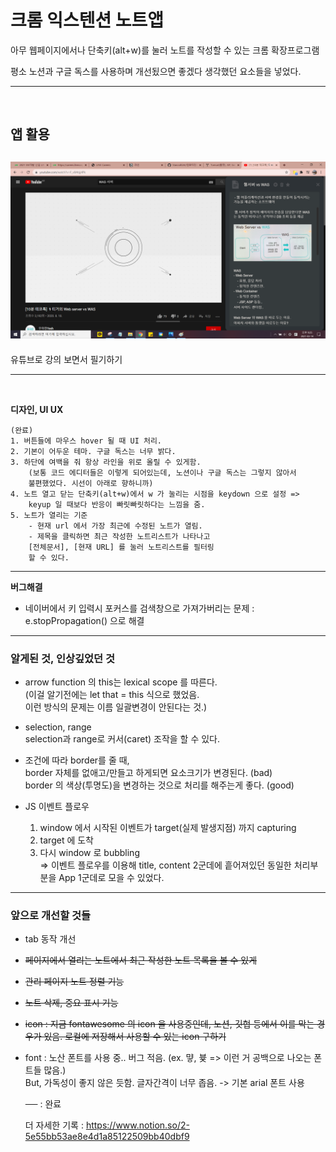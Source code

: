 # 크롬 익스텐션 노트앱

아무 웹페이지에서나 단축키(alt+w)를 눌러 노트를 작성할 수 있는 크롬 확장프로그램

평소 노션과 구글 독스를 사용하며 개선됬으면 좋겠다 생각했던 요소들을 넣었다.

---

<br>

## 앱 활용

## <img src="./img/was.png">

유튜브로 강의 보면서 필기하기

---

<br>

**디자인, UI UX**

    (완료)
    1. 버튼들에 마우스 hover 될 때 UI 처리.
    2. 기본이 어두운 테마. 구글 독스는 너무 밝다.
    3. 하단에 여백을 줘 항상 라인을 위로 올릴 수 있게함.
        (보통 코드 에디터들은 이렇게 되어있는데, 노션이나 구글 독스는 그렇지 않아서
        불편했었다. 시선이 아래로 향하니까)
    4. 노트 열고 닫는 단축키(alt+w)에서 w 가 눌리는 시점을 keydown 으로 설정 =>
        keyup 일 때보다 반응이 빠릿빠릿하다는 느낌을 줌.
    5. 노트가 열리는 기준
        - 현재 url 에서 가장 최근에 수정된 노트가 열림.
        - 제목을 클릭하면 최근 작성한 노트리스트가 나타나고
        [전체문서], [현재 URL] 를 눌러 노트리스트를 필터링
        할 수 있다.

---

**버그해결**

- 네이버에서 키 입력시 포커스를 검색창으로 가져가버리는 문제
  : e.stopPropagation() 으로 해결

---

### 알게된 것, 인상깊었던 것

- arrow function 의 this는 lexical scope 를 따른다.
  <br>(이걸 알기전에는 let that = this 식으로 했었음.
  <br>이런 방식의 문제는 이름 일괄변경이 안된다는 것.)

- selection, range
  <br>selection과 range로 커서(caret) 조작을 할 수 있다.

- 조건에 따라 border를 줄 때,
  <br> border 자체를 없애고/만들고 하게되면 요소크기가 변경된다. (bad)
  <br> border 의 색상(투명도)을 변경하는 것으로 처리를 해주는게 좋다. (good)

- JS 이벤트 플로우

  1. window 에서 시작된 이벤트가 target(실제 발생지점) 까지 capturing
  2. target 에 도착
  3. 다시 window 로 bubbling
     <br>=> 이벤트 플로우를 이용해 title, content 2군데에 흩어져있던 동일한 처리부분을 App 1군데로 모을 수 있었다.

---

### 앞으로 개선할 것들

- tab 동작 개선
- ~~페이지에서 열리는 노트에서 최근 작성한 노트 목록을 볼 수 있게~~
- ~~관리 페이지 노트 정렬 기능~~
- ~~노트 삭제, 중요 표시 기능~~
- ~~icon : 지금 fontawesome 의 icon 을 사용중인데, 노션, 깃헙 등에서 이를 막는 경우가 있음. 로컬에 저장해서 사용할 수 있는 icon 구하기~~
- font : 노산 폰트를 사용 중.. 버그 적음. (ex. 먛, 븇 => 이런 거 공백으로 나오는 폰트들 많음.) <br> But, 가독성이 좋지 않은 듯함. 글자간격이 너무 좁음. -> 기본 arial 폰트 사용

  ~~&nbsp;&nbsp;&nbsp;&nbsp;&nbsp;~~ : 완료

  더 자세한 기록 :
  <https://www.notion.so/2-5e55bb53ae8e4d1a85122509bb40dbf9>
